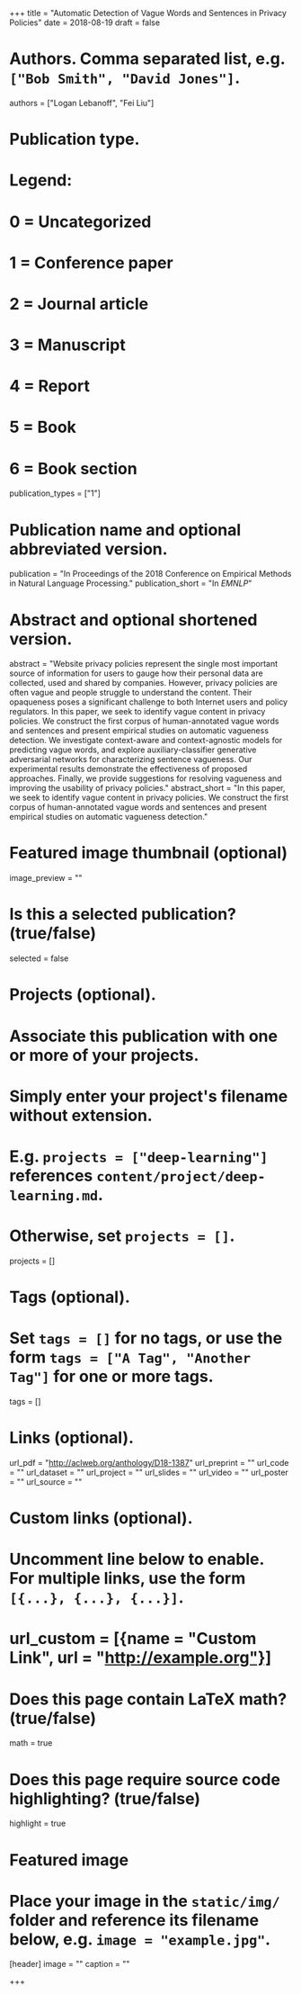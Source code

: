 +++
title = "Automatic Detection of Vague Words and Sentences in Privacy Policies"
date = 2018-08-19
draft = false

# Authors. Comma separated list, e.g. `["Bob Smith", "David Jones"]`.
authors = ["Logan Lebanoff",  "Fei Liu"]

# Publication type.
# Legend:
# 0 = Uncategorized
# 1 = Conference paper
# 2 = Journal article
# 3 = Manuscript
# 4 = Report
# 5 = Book
# 6 = Book section
publication_types = ["1"]

# Publication name and optional abbreviated version.
publication = "In Proceedings of the 2018 Conference on Empirical Methods in Natural Language Processing."
publication_short = "In *EMNLP*"

# Abstract and optional shortened version.
abstract = "Website privacy policies represent the single most important source of information for users to gauge how their personal data are collected, used and shared by companies. However, privacy policies are often vague and people struggle to understand the content. Their opaqueness poses a significant challenge to both Internet users and policy regulators. In this paper, we seek to identify vague content in privacy policies. We construct the first corpus of human-annotated vague words and sentences and present empirical studies on automatic vagueness detection. We investigate context-aware and context-agnostic models for predicting vague words, and explore auxiliary-classifier generative adversarial networks for characterizing sentence vagueness. Our experimental results demonstrate the effectiveness of proposed approaches. Finally, we provide suggestions for resolving vagueness and improving the usability of privacy policies."
abstract_short = "In this paper, we seek to identify vague content in privacy policies. We construct the first corpus of human-annotated vague words and sentences and present empirical studies on automatic vagueness detection."

# Featured image thumbnail (optional)
image_preview = ""

# Is this a selected publication? (true/false)
selected = false

# Projects (optional).
#   Associate this publication with one or more of your projects.
#   Simply enter your project's filename without extension.
#   E.g. `projects = ["deep-learning"]` references `content/project/deep-learning.md`.
#   Otherwise, set `projects = []`.
projects = []

# Tags (optional).
#   Set `tags = []` for no tags, or use the form `tags = ["A Tag", "Another Tag"]` for one or more tags.
tags = []

# Links (optional).
url_pdf = "http://aclweb.org/anthology/D18-1387"
url_preprint = ""
url_code = ""
url_dataset = ""
url_project = ""
url_slides = ""
url_video = ""
url_poster = ""
url_source = ""

# Custom links (optional).
#   Uncomment line below to enable. For multiple links, use the form `[{...}, {...}, {...}]`.
# url_custom = [{name = "Custom Link", url = "http://example.org"}]

# Does this page contain LaTeX math? (true/false)
math = true

# Does this page require source code highlighting? (true/false)
highlight = true

# Featured image
# Place your image in the `static/img/` folder and reference its filename below, e.g. `image = "example.jpg"`.
[header]
image = ""
caption = ""

+++

